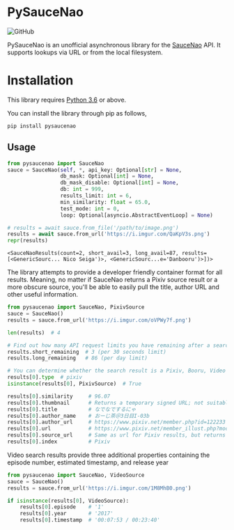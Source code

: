 # PySauceNao
![GitHub](https://img.shields.io/github/license/FujiMakoto/pysaucenao)

PySauceNao is an unofficial asynchronous library for the [SauceNao](https://saucenao.com/) API. It supports lookups via URL or from the local filesystem.

# Installation
This library requires [Python 3.6](https://www.python.org) or above.

You can install the library through pip as follows,
```shell script
pip install pysaucenao
```

## Usage
```python
from pysaucenao import SauceNao
sauce = SauceNao(self, *, api_key: Optional[str] = None,
                 db_mask: Optional[int] = None,
                 db_mask_disable: Optional[int] = None,
                 db: int = 999,
                 results_limit: int = 6,
                 min_similarity: float = 65.0,
                 test_mode: int = 0,
                 loop: Optional[asyncio.AbstractEventLoop] = None)

# results = await sauce.from_file('/path/to/image.png')
results = await sauce.from_url('https://i.imgur.com/QaKpV3s.png')
repr(results)
```
```
<SauceNaoResults(count=2, short_avail=3, long_avail=87, results=[<GenericSourc... Nico Seiga')>, <GenericSourc...e='Danbooru')>])>
```

The library attempts to provide a developer friendly container format for all results. Meaning, no matter if SauceNao returns a Pixiv source result or a more obscure source, you'll be able to easily pull the title, author URL and other useful information.

```python
from pysaucenao import SauceNao, PixivSource
sauce = SauceNao()
results = sauce.from_url('https://i.imgur.com/oVPWy7f.png')

len(results)  # 4

# Find out how many API request limits you have remaining after a search query
results.short_remaining  # 3 (per 30 seconds limit)
results.long_remaining   # 86 (per day limit)

# You can determine whether the search result is a Pixiv, Booru, Video or Other/Generic result by the type property or type checking
results[0].type  # pixiv
isinstance(results[0], PixivSource)  # True

results[0].similarity     # 96.07
results[0].thumbnail      # Returns a temporary signed URL; not suitable for permanent hotlinking
results[0].title          # なでなでするにゃ
results[0].author_name    # おーじ茶＠3日目I-03b
results[0].author_url     # https://www.pixiv.net/member.php?id=122233
results[0].url            # https://www.pixiv.net/member_illust.php?mode=medium&illust_id=66106354
results[0].source_url     # Same as url for Pixiv results, but returns the linked original source URL for Booru entries
results[0].index          # Pixiv
```

Video search results provide three additional properties containing the episode number, estimated timestamp, and release year
```python
from pysaucenao import SauceNao, VideoSource
sauce = SauceNao()
results = sauce.from_url('https://i.imgur.com/1M8MhB0.png')

if isinstance(results[0], VideoSource):
    results[0].episode    # '1'
    results[0].year       # '2017'
    results[0].timestamp  # '00:07:53 / 00:23:40'
```
